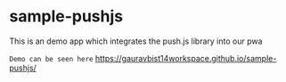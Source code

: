 # sample-pushjs
This is an demo app which integrates the push.js library into our pwa

```Demo can be seen here``` https://gauravbist14workspace.github.io/sample-pushjs/
